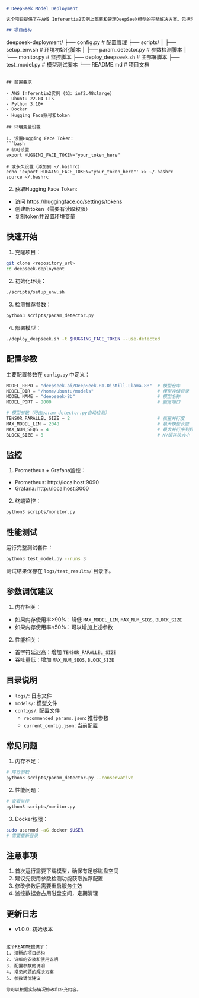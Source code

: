 ```markdown
# DeepSeek Model Deployment

这个项目提供了在AWS Inferentia2实例上部署和管理DeepSeek模型的完整解决方案。包括环境设置、参数优化、模型部署、性能监控和测试功能。

## 项目结构

```
deepseek-deployment/
├── config.py               # 配置管理
├── scripts/
│   ├── setup_env.sh        # 环境初始化脚本
│   ├── param_detector.py   # 参数检测脚本
│   └── monitor.py          # 监控脚本
├── deploy_deepseek.sh      # 主部署脚本
├── test_model.py           # 模型测试脚本
└── README.md               # 项目文档
```

## 前置要求

- AWS Inferentia2实例 (如: inf2.48xlarge)
- Ubuntu 22.04 LTS
- Python 3.10+
- Docker
- Hugging Face账号和token

## 环境变量设置

1. 设置Hugging Face Token:
```bash
# 临时设置
export HUGGING_FACE_TOKEN="your_token_here"

# 或永久设置（添加到 ~/.bashrc）
echo 'export HUGGING_FACE_TOKEN="your_token_here"' >> ~/.bashrc
source ~/.bashrc
```

2. 获取Hugging Face Token:
- 访问 https://huggingface.co/settings/tokens
- 创建新token（需要有读取权限）
- 复制token并设置环境变量

## 快速开始

1. 克隆项目：
```bash
git clone <repository_url>
cd deepseek-deployment
```

2. 初始化环境：
```bash
./scripts/setup_env.sh
```

3. 检测推荐参数：
```bash
python3 scripts/param_detector.py
```

4. 部署模型：
```bash
./deploy_deepseek.sh -t $HUGGING_FACE_TOKEN --use-detected
```

## 配置参数

主要配置参数在 `config.py` 中定义：

```python
MODEL_REPO = "deepseek-ai/DeepSeek-R1-Distill-Llama-8B"  # 模型仓库
MODEL_DIR = "/home/ubuntu/models"                        # 模型存储目录
MODEL_NAME = "deepseek-8b"                               # 模型名称
MODEL_PORT = 8000                                        # 服务端口

# 模型参数（可由param_detector.py自动检测）
TENSOR_PARALLEL_SIZE = 2                                 # 张量并行度
MAX_MODEL_LEN = 2048                                     # 最大模型长度
MAX_NUM_SEQS = 4                                         # 最大并行序列数
BLOCK_SIZE = 8                                           # KV缓存块大小
```

## 监控

1. Prometheus + Grafana监控：
- Prometheus: http://localhost:9090
- Grafana: http://localhost:3000

2. 终端监控：
```bash
python3 scripts/monitor.py
```

## 性能测试

运行完整测试套件：
```bash
python3 test_model.py --runs 3
```

测试结果保存在 `logs/test_results/` 目录下。

## 参数调优建议

1. 内存相关：
- 如果内存使用率>90%：降低 `MAX_MODEL_LEN`, `MAX_NUM_SEQS`, `BLOCK_SIZE`
- 如果内存使用率<50%：可以增加上述参数

2. 性能相关：
- 首字符延迟高：增加 `TENSOR_PARALLEL_SIZE`
- 吞吐量低：增加 `MAX_NUM_SEQS`, `BLOCK_SIZE`

## 目录说明

- `logs/`: 日志文件
- `models/`: 模型文件
- `configs/`: 配置文件
  - `recommended_params.json`: 推荐参数
  - `current_config.json`: 当前配置

## 常见问题

1. 内存不足：
```bash
# 降低参数
python3 scripts/param_detector.py --conservative
```

2. 性能问题：
```bash
# 查看监控
python3 scripts/monitor.py
```

3. Docker权限：
```bash
sudo usermod -aG docker $USER
# 需要重新登录
```

## 注意事项

1. 首次运行需要下载模型，确保有足够磁盘空间
2. 建议先使用参数检测功能获取推荐配置
3. 修改参数后需要重启服务生效
4. 监控数据会占用磁盘空间，定期清理


## 更新日志

- v1.0.0: 初始版本
```

这个README提供了：
1. 清晰的项目结构
2. 详细的安装和使用说明
3. 配置参数的说明
4. 常见问题的解决方案
5. 参数调优建议

您可以根据实际情况修改和补充内容。